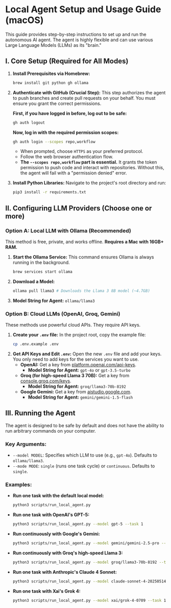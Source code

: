 # Local Agent Setup and Usage Guide (macOS)

This guide provides step-by-step instructions to set up and run the autonomous AI agent. The agent is highly flexible and can use various Large Language Models (LLMs) as its "brain."

## I. Core Setup (Required for All Modes)

1.  **Install Prerequisites via Homebrew:**
    ```bash
    brew install git python gh ollama
    ```

2.  **Authenticate with GitHub (Crucial Step):**
    This step authorizes the agent to push branches and create pull requests on your behalf. You must ensure you grant the correct permissions.

    **First, if you have logged in before, log out to be safe:**
    ```bash
    gh auth logout
    ```

    **Now, log in with the required permission scopes:**
    ```bash
    gh auth login --scopes repo,workflow
    ```
    -   When prompted, choose `HTTPS` as your preferred protocol.
    -   Follow the web browser authentication flow.
    -   **The `--scopes repo,workflow` part is essential.** It grants the token permission to push code and interact with repositories. Without this, the agent will fail with a "permission denied" error.

3.  **Install Python Libraries:**
    Navigate to the project's root directory and run:
    ```bash
    pip3 install -r requirements.txt
    ```

## II. Configuring LLM Providers (Choose one or more)

### Option A: Local LLM with Ollama (Recommended)
This method is free, private, and works offline. **Requires a Mac with 16GB+ RAM.**

1.  **Start the Ollama Service:** This command ensures Ollama is always running in the background.
    ```bash
    brew services start ollama
    ```
2.  **Download a Model:**
    ```bash
    ollama pull llama3 # Downloads the Llama 3 8B model (~4.7GB)
    ```
3.  **Model String for Agent:** `ollama/llama3`

### Option B: Cloud LLMs (OpenAI, Groq, Gemini)
These methods use powerful cloud APIs. They require API keys.

1.  **Create your `.env` file:**
    In the project root, copy the example file:
    ```bash
    cp .env.example .env
    ```
2.  **Get API Keys and Edit `.env`:**
    Open the new `.env` file and add your keys. You only need to add keys for the services you want to use.
    -   **OpenAI:** Get a key from [platform.openai.com/api-keys](https://platform.openai.com/api-keys).
        -   **Model String for Agent:** `gpt-4o` or `gpt-3.5-turbo`
    -   **Groq (for high-speed Llama 3 70B):** Get a key from [console.groq.com/keys](https://console.groq.com/keys).
        -   **Model String for Agent:** `groq/llama3-70b-8192`
    -   **Google Gemini:** Get a key from [aistudio.google.com](https://aistudio.google.com).
        -   **Model String for Agent:** `gemini/gemini-1.5-flash`

## III. Running the Agent

The agent is designed to be safe by default and does not have the ability to run arbitrary commands on your computer.

### Key Arguments:
-   `--model MODEL`: Specifies which LLM to use (e.g., `gpt-4o`). Defaults to `ollama/llama3`.
-   `--mode MODE`: `single` (runs one task cycle) or `continuous`. Defaults to `single`.

### Examples:

-   **Run one task with the default local model:**
    ```bash
    python3 scripts/run_local_agent.py
    ```

-   **Run one task with OpenAI's GPT-5:**
    ```bash
    python3 scripts/run_local_agent.py --model gpt-5 --task 1
    ```

-   **Run continuously with Google's Gemini:**
    ```bash
    python3 scripts/run_local_agent.py --model gemini/gemini-2.5-pro --task 1
    ```

-   **Run continuously with Groq's high-speed Llama 3:**
    ```bash
    python3 scripts/run_local_agent.py --model groq/llama3-70b-8192 --task 1 --mode continuous
    ```

-   **Run one task with Anthropic's Claude 4 Sonnet:**
    ```bash
    python3 scripts/run_local_agent.py --model claude-sonnet-4-20250514 --task 1
    ```

-   **Run one task with Xai's Grok 4:**
    ```bash
    python3 scripts/run_local_agent.py --model xai/grok-4-0709 --task 1
    ```

    